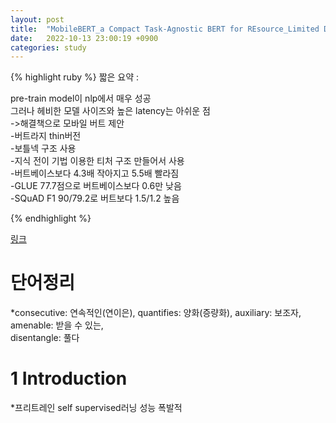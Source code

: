 ```yaml
---
layout: post
title:  "MobileBERT_a Compact Task-Agnostic BERT for REsource_Limited Devices"
date:   2022-10-13 23:00:19 +0900
categories: study
---
```






{% highlight ruby %}
짧은 요약 :  

pre-train model이 nlp에서 매우 성공  
그러나 헤비한 모델 사이즈와 높은 latency는 아쉬운 점  
->해결책으로 모바일 버트 제안  
-버트라지 thin버전  
-보틀넥 구조 사용  
-지식 전이 기법 이용한 티처 구조 만들어서 사용  
-버트베이스보다 4.3배 작아지고 5.5배 빨라짐  
-GLUE 77.7점으로 버트베이스보다 0.6만 낮음  
-SQuAD F1 90/79.2로 버트보다 1.5/1.2 높음  

{% endhighlight %}


[링크](https://drive.google.com/drive/folders/1zC8qtkySWQq_PVwUR7q-0bxgIVkXAMyn?usp=sharing)


# 단어정리  
*consecutive: 연속적인(연이은), quantifies: 양화(증량화), auxiliary: 보조자, amenable: 받을 수 있는,  
disentangle: 풀다  


# 1 Introduction  
*프리트레인 self supervised러닝 성능 폭발적  